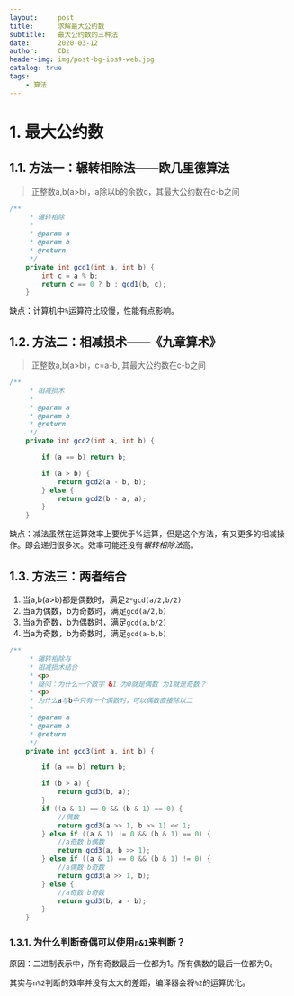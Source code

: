 ```yaml
---
layout:     post
title:      求解最大公约数
subtitle:   最大公约数的三种法
date:       2020-03-12
author:     CDz
header-img: img/post-bg-ios9-web.jpg
catalog: true
tags:
    - 算法
---
```


# 1. 最大公约数

## 1.1. 方法一：辗转相除法——欧几里德算法

> 正整数a,b(a\>b)，a除以b的余数c，其最大公约数在c-b之间

```java
/**
     * 辗转相除
     *
     * @param a
     * @param b
     * @return
     */
    private int gcd1(int a, int b) {
        int c = a % b;
        return c == 0 ? b : gcd1(b, c);
    }
```

缺点：计算机中`%`运算符比较慢，性能有点影响。

## 1.2. 方法二：相减损术——《九章算术》

> 正整数a,b(a\>b)，c=a-b, 其最大公约数在c-b之间

```java
/**
     * 相减损术
     *
     * @param a
     * @param b
     * @return
     */
    private int gcd2(int a, int b) {

        if (a == b) return b;

        if (a > b) {
            return gcd2(a - b, b);
        } else {
            return gcd2(b - a, a);
        }
    }
```

缺点：减法虽然在运算效率上要优于%运算，但是这个方法，有又更多的相减操作。即会递归很多次。效率可能还没有*辗转相除法*高。

## 1.3. 方法三：两者结合

1. 当a,b(a\>b)都是偶数时，满足`2*gcd(a/2,b/2)`
2. 当a为偶数，b为奇数时，满足`gcd(a/2,b)`
3. 当a为奇数，b为偶数时，满足`gcd(a,b/2)`
4. 当a为奇数，b为奇数时，满足`gcd(a-b,b)`

```java
/**
     * 辗转相除与
     * 相减损术结合
     * <p>
     * 疑问：为什么一个数字 &1 为0就是偶数 为1就是奇数？
     * <p>
     * 为什么a与b中只有一个偶数时，可以偶数直接除以二
     *
     * @param a
     * @param b
     * @return
     */
    private int gcd3(int a, int b) {

        if (a == b) return b;

        if (b > a) {
            return gcd3(b, a);
        }
        if ((a & 1) == 0 && (b & 1) == 0) {
            //偶数
            return gcd3(a >> 1, b >> 1) << 1;
        } else if ((a & 1) != 0 && (b & 1) == 0) {
            //a奇数 b偶数
            return gcd3(a, b >> 1);
        } else if ((a & 1) == 0 && (b & 1) != 0) {
            //a偶数 b奇数
            return gcd3(a >> 1, b);
        } else {
            //a奇数 b奇数
            return gcd3(b, a - b);
        }
    }
```

### 1.3.1. 为什么判断奇偶可以使用`n&1`来判断？

原因：二进制表示中，所有奇数最后一位都为1。所有偶数的最后一位都为0。

其实与`n%2`判断的效率并没有太大的差距，编译器会将`%2`的运算优化。
